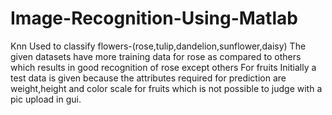 # Image-Recognition-Using-Matlab
Knn Used to classify flowers-(rose,tulip,dandelion,sunflower,daisy)
The given datasets have more training data for rose as compared to others which results in good recognition of rose except others
For fruits
Initially a test data is given because the attributes required for prediction are weight,height and color scale for fruits which is not possible to judge with a pic upload in gui.
